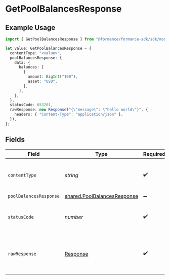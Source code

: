 # GetPoolBalancesResponse

## Example Usage

```typescript
import { GetPoolBalancesResponse } from "@formance/formance-sdk/sdk/models/operations";

let value: GetPoolBalancesResponse = {
  contentType: "<value>",
  poolBalancesResponse: {
    data: {
      balances: [
        {
          amount: BigInt("100"),
          asset: "USD",
        },
      ],
    },
  },
  statusCode: 653201,
  rawResponse: new Response("{\"message\": \"hello world\"}", {
    headers: { "Content-Type": "application/json" },
  }),
};
```

## Fields

| Field                                                                             | Type                                                                              | Required                                                                          | Description                                                                       |
| --------------------------------------------------------------------------------- | --------------------------------------------------------------------------------- | --------------------------------------------------------------------------------- | --------------------------------------------------------------------------------- |
| `contentType`                                                                     | *string*                                                                          | :heavy_check_mark:                                                                | HTTP response content type for this operation                                     |
| `poolBalancesResponse`                                                            | [shared.PoolBalancesResponse](../../../sdk/models/shared/poolbalancesresponse.md) | :heavy_minus_sign:                                                                | OK                                                                                |
| `statusCode`                                                                      | *number*                                                                          | :heavy_check_mark:                                                                | HTTP response status code for this operation                                      |
| `rawResponse`                                                                     | [Response](https://developer.mozilla.org/en-US/docs/Web/API/Response)             | :heavy_check_mark:                                                                | Raw HTTP response; suitable for custom response parsing                           |